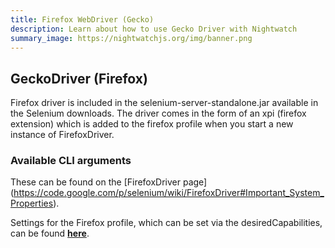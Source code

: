 ```yaml
---
title: Firefox WebDriver (Gecko)
description: Learn about how to use Gecko Driver with Nightwatch
summary_image: https://nightwatchjs.org/img/banner.png
---
```


<div class="page-header"><h2>GeckoDriver (Firefox)</h2></div>

Firefox driver is included in the selenium-server-standalone.jar available in the Selenium downloads. The driver comes in the form of an xpi (firefox extension) which is added to the firefox profile when you start a new instance of FirefoxDriver.

### Available CLI arguments
These can be found on the [FirefoxDriver page] (https://code.google.com/p/selenium/wiki/FirefoxDriver#Important_System_Properties).

Settings for the Firefox profile, which can be set via the desiredCapabilities, can be found [**here**](https://code.google.com/p/selenium/wiki/DesiredCapabilities#settings).